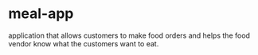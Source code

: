 # meal-app
application that allows customers to make food orders and helps the food vendor know what the customers want to eat.
